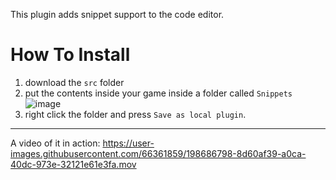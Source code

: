 This plugin adds snippet support to the code editor.

# How To Install
1. download the `src` folder
2. put the contents inside your game inside a folder called `Snippets`
![image](https://user-images.githubusercontent.com/66361859/198686460-2769b701-6cb4-447e-a9fc-20abedd7712e.png)
3. right click the folder and press `Save as local plugin`.

- - -
A video of it in action: https://user-images.githubusercontent.com/66361859/198686798-8d60af39-a0ca-40dc-973e-32121e61e3fa.mov


